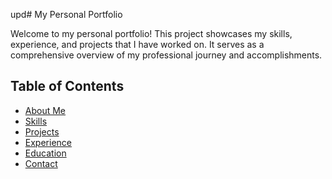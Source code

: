 upd# My Personal Portfolio

Welcome to my personal portfolio! This project showcases my skills, experience, and projects that I have worked on. It serves as a comprehensive overview of my professional journey and accomplishments.

## Table of Contents
- [About Me](#about-me)
- [Skills](#skills)
- [Projects](#projects)
- [Experience](#experience)
- [Education](#education)
- [Contact](#contact)
